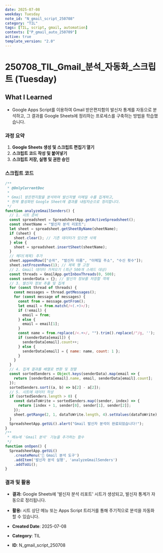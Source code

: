 ```yaml
---
date: 2025-07-08
weekday: Tuesday
note_id: "N_gmail_script_250708"
category: "TIL"
tags: [TIL, script, gmail, automation]
contexts: ["P_gmail_auto_250709"]
active: true
template_version: "2.0"
---
```

# 250708_TIL_Gmail_분석_자동화_스크립트 (Tuesday)
## What I Learned
- Google Apps Script를 이용하여 Gmail 받은편지함의 발신자 통계를 자동으로 분석하고, 그 결과를 Google Sheets에 정리하는 프로세스를 구축하는 방법을 학습했습니다.
### 과정 요약
1.  **Google Sheets 생성 및 스크립트 편집기 열기**
2.  **스크립트 코드 작성 및 붙여넣기**
3.  **스크립트 저장, 실행 및 권한 승인**
### 스크립트 코드
```javascript
/**
 * @OnlyCurrentDoc
 *
 * Gmail 받은편지함을 분석하여 발신자별 이메일 수를 집계하고,
 * 현재 활성화된 Google Sheet에 결과를 내림차순으로 정리합니다.
 */
function analyzeGmailSenders() {
  // 1. 시트 준비
  const spreadsheet = SpreadsheetApp.getActiveSpreadsheet();
  const sheetName = "발신자 분석 리포트";
  let sheet = spreadsheet.getSheetByName(sheetName);
  if (sheet) {
    sheet.clear(); // 기존 데이터가 있으면 삭제
  } else {
    sheet = spreadsheet.insertSheet(sheetName);
  }
  // 헤더(제목) 추가
  sheet.appendRow(["순위", "발신자 이름", "이메일 주소", "수신 횟수"]);
  sheet.setFrozenRows(1); // 제목 행 고정
  // 2. Gmail 데이터 가져오기 (최근 500개 스레드 대상)
  const threads = GmailApp.getInboxThreads(0, 500);
  const senderData = {}; // 발신자 정보를 저장할 객체
  // 3. 발신자 정보 추출 및 집계
  for (const thread of threads) {
    const messages = thread.getMessages();
    for (const message of messages) {
      const from = message.getFrom();
      let email = from.match(/<(.+)>/);
      if (!email) {
        email = from;
      } else {
        email = email[1];
      }
      const name = from.replace(/<.+>/, "").trim().replace(/"/g, '');
      if (senderData[email]) {
        senderData[email].count++;
      } else {
        senderData[email] = { name: name, count: 1 };
      }
    }
  }
  // 4. 집계 결과를 배열로 변환 및 정렬
  const sortedSenders = Object.keys(senderData).map(email => {
    return [senderData[email].name, email, senderData[email].count];
  });
  sortedSenders.sort((a, b) => b[2] - a[2]);
  // 5. 시트에 데이터 작성
  if (sortedSenders.length > 0) {
    const dataToWrite = sortedSenders.map((sender, index) => {
      return [index + 1, sender[0], sender[1], sender[2]];
    });
    sheet.getRange(2, 1, dataToWrite.length, 4).setValues(dataToWrite);
  }
  SpreadsheetApp.getUi().alert("Gmail 발신자 분석이 완료되었습니다!");
}
/**
 * 메뉴에 'Gmail 분석' 기능을 추가하는 함수
 */
function onOpen() {
  SpreadsheetApp.getUi()
    .createMenu('🚀 Gmail 분석 도구')
    .addItem('발신자 분석 실행', 'analyzeGmailSenders')
    .addToUi();
}
```
### 결과 및 활용
- **결과:** Google Sheets에 '발신자 분석 리포트' 시트가 생성되고, 발신자 통계가 자동으로 정리됩니다.
- **활용:** 시트 상단 메뉴 또는 Apps Script 트리거를 통해 주기적으로 분석을 자동화할 수 있습니다.

- **Created Date**: 2025-07-08
- **Category**: TIL
- **ID**: N_gmail_script_250708